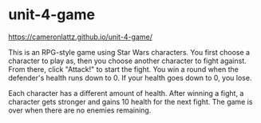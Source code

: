 # unit-4-game

https://cameronlattz.github.io/unit-4-game/

This is an RPG-style game using Star Wars characters. You first choose a character to play as, then you choose another 
character to fight against. From there, click "Attack!" to start the fight. You win a round when the defender's health runs 
down to 0. If your health goes down to 0, you lose.

Each character has a different amount of health. After winning a fight, a character gets stronger and gains 10 health for 
the next fight. The game is over when there are no enemies remaining.